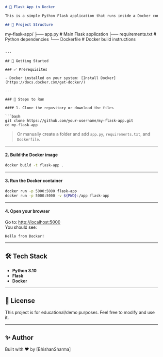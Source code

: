 ```markdown
# 🐳 Flask App in Docker

This is a simple Python Flask application that runs inside a Docker container.

## 📂 Project Structure

```
my-flask-app/
├── app.py              # Main Flask application
├── requirements.txt    # Python dependencies
└── Dockerfile          # Docker build instructions
```

---

## 🚀 Getting Started

### ✅ Prerequisites

- Docker installed on your system: [Install Docker](https://docs.docker.com/get-docker/)

---

### 🔧 Steps to Run

#### 1. Clone the repository or download the files

```bash
git clone https://github.com/your-username/my-flask-app.git
cd my-flask-app
```

> Or manually create a folder and add `app.py`, `requirements.txt`, and `Dockerfile`.

---

#### 2. Build the Docker image

```bash
docker build -t flask-app .
```

---

#### 3. Run the Docker container

```bash
docker run -p 5000:5000 flask-app
docker run -p 5000:5000 -v ${PWD}:/app flask-app
```

---

#### 4. Open your browser

Go to: [http://localhost:5000](http://localhost:5000)  
You should see:

```
Hello from Docker!
```

---

## 🛠 Tech Stack

- **Python 3.10**
- **Flask**
- **Docker**

---

## 🧾 License

This project is for educational/demo purposes. Feel free to modify and use it.

---

## ✨ Author

Built with ❤️ by [BhishanSharma]
```